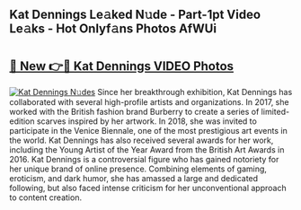 ## Kat Dennings Le𝚊ked N𝚞de - Part-1pt Video Le𝚊ks - Hot Onlyf𝚊ns Photos AfWUi

# <h2><a href="http://ab27665.deff.icu/?id=Kat+Dennings">🔗 New 👉🔴 Kat Dennings VIDEO Photos</a></h2>

[![Kat Dennings N𝚞des](https://i.imgur.com/rIISA9y.gif)](http://ab27665.deff.icu/?id=Kat+Dennings)
Since her breakthrough exhibition, Kat Dennings has collaborated with several high-profile artists and organizations. In 2017, she worked with the British fashion brand Burberry to create a series of limited-edition scarves inspired by her artwork. In 2018, she was invited to participate in the Venice Biennale, one of the most prestigious art events in the world. Kat Dennings has also received several awards for her work, including the Young Artist of the Year Award from the British Art Awards in 2016. Kat Dennings is a controversial figure who has gained notoriety for her unique brand of online presence. Combining elements of gaming, eroticism, and dark humor, she has amassed a large and dedicated following, but also faced intense criticism for her unconventional approach to content creation.
